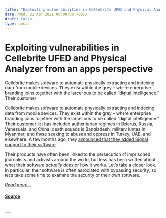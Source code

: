 ```yaml
---
title: "Exploiting vulnerabilities in Cellebrite UFED and Physical Analyzer from an apps perspective"
date: Wed, 21 Apr 2021 00:00:00 +0000
draft: false
type: posts
---
```

# Exploiting vulnerabilities in Cellebrite UFED and Physical Analyzer from an apps perspective





 Cellebrite makes software to automate physically extracting and indexing data from mobile devices. They exist within the grey – where enterprise branding joins together with the larcenous to be called “digital intelligence.” Their customer

Cellebrite makes software to automate physically extracting and indexing data from mobile devices. They exist within the grey – where enterprise branding joins together with the larcenous to be called “digital intelligence.” Their customer list has included authoritarian regimes in Belarus, Russia, Venezuela, and China; death squads in Bangladesh; military juntas in Myanmar; and those seeking to abuse and oppress in Turkey, UAE, and elsewhere. A few months ago, they [announced that they added Signal support to their software](https://signal.org/blog/cellebrite-and-clickbait/).

Their products have often been linked to the persecution of imprisoned journalists and activists around the world, but less has been written about what their software _actually does_ or how it works. Let’s take a closer look. In particular, their software is often associated with bypassing security, so let’s take some time to examine the security of their own software.

[_Read more..._](https://signal.org/blog/cellebrite-vulnerabilities/)

#### [Source](https://signal.org/blog/cellebrite-vulnerabilities/)

<br/>
---
